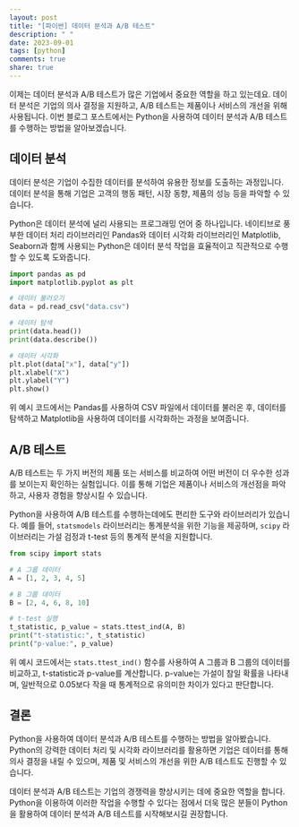 ```yaml
---
layout: post
title: "[파이썬] 데이터 분석과 A/B 테스트"
description: " "
date: 2023-09-01
tags: [python]
comments: true
share: true
---
```


이제는 데이터 분석과 A/B 테스트가 많은 기업에서 중요한 역할을 하고 있는데요. 데이터 분석은 기업의 의사 결정을 지원하고, A/B 테스트는 제품이나 서비스의 개선을 위해 사용됩니다. 이번 블로그 포스트에서는 Python을 사용하여 데이터 분석과 A/B 테스트를 수행하는 방법을 알아보겠습니다.

## 데이터 분석

데이터 분석은 기업이 수집한 데이터를 분석하여 유용한 정보를 도출하는 과정입니다. 데이터 분석을 통해 기업은 고객의 행동 패턴, 시장 동향, 제품의 성능 등을 파악할 수 있습니다.

Python은 데이터 분석에 널리 사용되는 프로그래밍 언어 중 하나입니다. 네이티브로 풍부한 데이터 처리 라이브러리인 Pandas와 데이터 시각화 라이브러리인 Matplotlib, Seaborn과 함께 사용되는 Python은 데이터 분석 작업을 효율적이고 직관적으로 수행할 수 있도록 도와줍니다.

```python
import pandas as pd
import matplotlib.pyplot as plt

# 데이터 불러오기
data = pd.read_csv("data.csv")

# 데이터 탐색
print(data.head())
print(data.describe())

# 데이터 시각화
plt.plot(data["x"], data["y"])
plt.xlabel("X")
plt.ylabel("Y")
plt.show()
```

위 예시 코드에서는 Pandas를 사용하여 CSV 파일에서 데이터를 불러온 후, 데이터를 탐색하고 Matplotlib을 사용하여 데이터를 시각화하는 과정을 보여줍니다.

## A/B 테스트

A/B 테스트는 두 가지 버전의 제품 또는 서비스를 비교하여 어떤 버전이 더 우수한 성과를 보이는지 확인하는 실험입니다. 이를 통해 기업은 제품이나 서비스의 개선점을 파악하고, 사용자 경험을 향상시킬 수 있습니다.

Python을 사용하여 A/B 테스트를 수행하는데에도 편리한 도구와 라이브러리가 있습니다. 예를 들어, `statsmodels` 라이브러리는 통계분석을 위한 기능을 제공하며, `scipy` 라이브러리는 가설 검정과 t-test 등의 통계적 분석을 지원합니다.

```python
from scipy import stats

# A 그룹 데이터
A = [1, 2, 3, 4, 5]

# B 그룹 데이터
B = [2, 4, 6, 8, 10]

# t-test 실행
t_statistic, p_value = stats.ttest_ind(A, B)
print("t-statistic:", t_statistic)
print("p-value:", p_value)
```

위 예시 코드에서는 `stats.ttest_ind()` 함수를 사용하여 A 그룹과 B 그룹의 데이터를 비교하고, t-statistic과 p-value를 계산합니다. p-value는 가설이 참일 확률을 나타내며, 일반적으로 0.05보다 작을 때 통계적으로 유의미한 차이가 있다고 판단합니다.

## 결론

Python을 사용하여 데이터 분석과 A/B 테스트를 수행하는 방법을 알아봤습니다. Python의 강력한 데이터 처리 및 시각화 라이브러리를 활용하면 기업은 데이터를 통해 의사 결정을 내릴 수 있으며, 제품 및 서비스의 개선을 위한 A/B 테스트도 진행할 수 있습니다.

데이터 분석과 A/B 테스트는 기업의 경쟁력을 향상시키는 데에 중요한 역할을 합니다. Python을 이용하여 이러한 작업을 수행할 수 있다는 점에서 더욱 많은 분들이 Python을 활용하여 데이터 분석과 A/B 테스트를 시작해보시길 권장합니다.